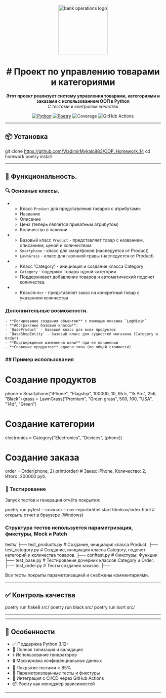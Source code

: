 <p align="center">
  <img src="https://img.icons8.com/clouds/500/bank-card-back-side.png" alt="bank operations logo" width="160"/>
</p>

<h1 align="center"># Проект по управлению товарами и категориями</h1>

<p align="center">
  <strong>Этот проект реализует систему управления товарами, категориями и заказами с использованием ООП в Python</strong><br>
  <em>С  тестами и контролем качества</em>
</p>

<p align="center">
  <a href="https://www.python.org/"><img src="https://img.shields.io/badge/Python-3.12+-blue.svg" alt="Python"></a>
  <a href="https://python-poetry.org/"><img src="https://img.shields.io/badge/Poetry-1.8+-orange.svg" alt="Poetry"></a>
  <img src="https://img.shields.io/badge/Coverage-85%25-brightgreen.svg" alt="Coverage">
  <img src="https://img.shields.io/github/actions/workflow/status/Enigmatik007/bank_operations/tests.yml?branch=main&label=CI" alt="GitHub Actions">
</p>

---

## 📦 Установка

git clone https://github.com/VladimirMykalo883/OOP_Homework_14
cd homwork
poetry install

---

## 🧰 Функциональность.

### 🔍 Основные классы.

- - Класс `Product` для представления товаров с атрибутами:
  - Название
  - Описание
  - Цена                 (теперь является приватным атрибутом)
  - Количество в наличии
- - Базовый класс `Product` - представляет товар с названием, описанием, ценой и количеством
   - `Smartphone` - класс для смартфонов (наследуется от Product)
   - `LawnGrass` - класс для газонной травы (наследуется от Product)

- -  Класс 'Сategory' - инициация и создание класса Category
   - `Category` - содержит товары одной категории
   - Поддерживает добавление товаров и автоматический подсчет количества.

- -  Класс`Order` - представляет заказ на конкретный товар с указанием количества

### Дополнительные возможности.
    - **Логирование создания объектов** с помощью миксина `LogMixin`
    - **Абстрактные базовые классы**:
    - `BaseProduct` - базовый класс для всех продуктов
    - `BaseShopEntity` - базовый класс для сущностей магазина (Category и Order)
    - **Подтверждение изменения цены** при ее понижении
    - **Сложение продуктов** одного типа (по общей стоимости)

### ## Пример использования


# Создание продуктов
phone = Smartphone("iPhone", "Flagship", 100000, 10, 95.5, "15 Pro", 256, "Black")
grass = LawnGrass("Premium", "Green grass", 500, 100, "USA", "14d", "Green")

# Создание категории
electronics = Category("Electronics", "Devices", [phone])

# Создание заказа
order = Order(phone, 2)
print(order)  # Заказ: iPhone, Количество: 2, Итого: 200000 руб.


### 🧪 Тестирование

Запуск тестов и генерация отчёта покрытия:

poetry run pytest --cov=src --cov-report=html
start htmlcov/index.html  # открыть отчет в браузере (Windows)

### Структура тестов используется параметризация, фикстуры, Mock и Patch

tests/
├── test_products.py    # Создание, инициация класса Product.
├── test_category.py    # Создание, инициация класса Category, подсчет категорий и количества товаров.
├── conftest.py         # Фикстуры: Функции
├── test_base.py        # Тестирование дочерних классов Category и Order.
├── test_order.py       # Тесты создания заказов.
├──

Все тесты покрыты параметризацией и снабжены комментариями.

---

## ✅ Контроль качества

poetry run flake8 src/
poetry run black src/
poetry run isort src/

---
---

## 📌 Особенности

- ✅ Поддержка Python 3.12+
- 🧠 Полная типизация и валидация
- 🌀 Использование генераторов
- 🔒 Маскировка конфиденциальных данных
- 💯 Покрытие тестами > 85%
- 🧪 Параметризованные тесты и фикстуры
- 🔁 Интеграция с CI/CD через GitHub Actions
- 📦 Poetry как менеджер зависимостей

---
